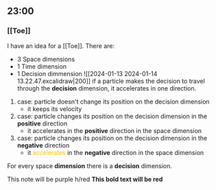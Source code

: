 
## 23:00
### [[Toe]] 
I have an idea for a [[Toe]]. There are:
- 3 Space dimensions
- 1 Time dimension
- 1 Decision dimmension
![[2024-01-13 2024-01-14 13.22.47.excalidraw|200]]
if a particle makes the decision to travel through the **decision** dimension, it accelerates in one direction. 
1. case: particle doesn't change its position on the decision dimension
	- it keeps its velocity
2.  case: particle changes its position on the decision dimension in the **positive** direction
	- it accelerates in the **positive** direction in the space dimension
3.  case: particle changes its position on the decision dimension in the **negative** direction
	- it <span style="color:#ffc000">accelerates</span> in the **negative** direction in the space dimension

For every space **dimension** there is a **decision** dimension.

<span class="purple"> This note will be purple </span>
h/red **This bold text will be red**

